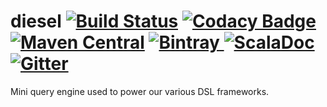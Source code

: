 diesel [![Build Status](https://travis-ci.org/outworkers/diesel.svg?branch=develop)](https://travis-ci.org/outworkers/diesel) [![Codacy Badge](https://api.codacy.com/project/badge/Grade/1f2485923ecf446c856fa0e3e31b0b99)](https://www.codacy.com/app/flavian/diesel?utm_source=github.com&amp;utm_medium=referral&amp;utm_content=outworkers/diesel&amp;utm_campaign=Badge_Grade) [![Maven Central](https://maven-badges.herokuapp.com/maven-central/com.outworkers/diesel-engine_2.11/badge.svg)](https://maven-badges.herokuapp.com/maven-central/com.outworkers/diesel-engine-2.11) [![Bintray](https://api.bintray.com/packages/websudos/oss-releases/diesel-engine/images/download.svg) ](https://bintray.com/websudos/oss-releases/diesel-engine/_latestVersion) [![ScalaDoc](http://javadoc-badge.appspot.com/com.outworkers/diesel-engine_2.11.svg?label=scaladoc)](http://javadoc-badge.appspot.com/com.outworkers/diesel-engine_2.11) [![Gitter](https://badges.gitter.im/Join%20Chat.svg)](https://gitter.im/outworkers/diesel?utm_source=badge&utm_medium=badge&utm_campaign=pr-badge&utm_content=badge)
=======================================================================================================================================================================================================================================================================================================================================================================================================================================================================================================================================================================================================================================================================================================================================================================================================================================================================================================================================================================================================================================================================================================================

Mini query engine used to power our various DSL frameworks.